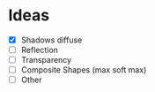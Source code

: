 # Ideas

- [x] Shadows diffuse
- [ ] Reflection
- [ ] Transparency
- [ ] Composite Shapes (max soft max)
- [ ] Other